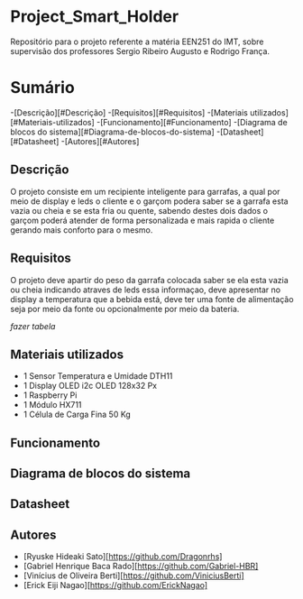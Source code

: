 # Project_Smart_Holder
Repositório para o projeto referente a matéria EEN251 do IMT, sobre supervisão dos professores Sergio Ribeiro Augusto e Rodrigo França.

# Sumário

-[Descrição][#Descrição]
-[Requisitos][#Requisitos]
-[Materiais utilizados][#Materiais-utilizados]
-[Funcionamento][#Funcionamento]
-[Diagrama de blocos do sistema][#Diagrama-de-blocos-do-sistema]
-[Datasheet][#Datasheet]
-[Autores][#Autores]
## Descrição 

O projeto consiste em um recipiente inteligente para garrafas, a qual por meio de display e leds o cliente e o garçom podera saber se a garrafa esta vazia ou cheia e se esta fria ou quente, sabendo destes dois dados o garçom poderá atender de forma personalizada e mais rapida o cliente gerando mais conforto para o mesmo.

## Requisitos 

O projeto deve apartir do peso da garrafa colocada saber se ela esta vazia ou cheia indicando atraves de leds essa informaçao, deve apresentar no display a temperatura que a bebida está, deve ter uma fonte de alimentação seja por meio da fonte ou opcionalmente por meio da bateria. 

*fazer tabela*

## Materiais utilizados
- 1 Sensor Temperatura e Umidade DTH11 
- 1 Display OLED i2c OLED 128x32 Px 
- 1 Raspberry Pi
- 1 Módulo HX711
- 1 Célula de Carga Fina 50 Kg

## Funcionamento

## Diagrama de blocos do sistema

## Datasheet

## Autores
- [Ryuske Hideaki Sato][https://github.com/Dragonrhs]
- [Gabriel Henrique Baca Rado][https://github.com/Gabriel-HBR]
- [Vinícius de Oliveira Berti][https://github.com/ViniciusBerti]
- [Erick Eiji Nagao][https://github.com/ErickNagao]